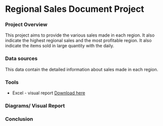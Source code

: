 # Regional Sales Document Project

### Project Overview

This project aims to provide the various sales made in each region. It also indicate the highest regional sales and the most profitable region. It also indicate the items sold in large quantity with the daily. 

### Data sources

This data contain the detailed information about sales made in each region.

### Tools

- Excel - visual report [Download here](https://microsoft.com)

### Diagrams/ Visual Report

### Conclusion
